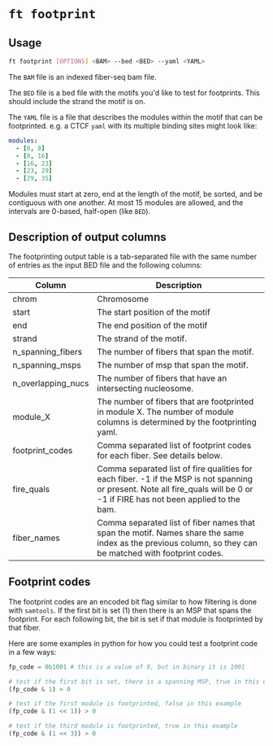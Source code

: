 # `ft footprint`

## Usage
```bash
ft footprint [OPTIONS] <BAM> --bed <BED> --yaml <YAML>
```
The `BAM` file is an indexed fiber-seq bam file.

The `BED` file is a bed file with the motifs you'd like to test for footprints. This should include the strand the motif is on.

The `YAML` file is a file that describes the modules within the motif that can be footprinted. e.g. a CTCF `yaml` with its multiple binding sites might look like:
```yaml
modules:
  - [0, 8]
  - [8, 16]
  - [16, 23]
  - [23, 29]
  - [29, 35]
```
Modules must start at zero, end at the length of the motif, be sorted, and be contiguous with one another. At most 15 modules are allowed, and the intervals are 0-based, half-open (like `BED`).

## Description of output columns

The footprinting output table is a tab-separated file with the same number of entries as the input BED file and the following columns:


| Column               | Description                                                        |
| -------------------- | ------------------------------------------------------------------ |
| chrom                | Chromosome                                                         |
| start               | The start position of the motif                                 |
| end               | The end position of the motif                                 |
| strand               | The strand of the motif.                              |
| n_spanning_fibers      | The number of fibers that span the motif.            |
| n_spanning_msps | The number of msp that span the motif.                     |
| n_overlapping_nucs | The number of fibers that have an intersecting nucleosome. |
| module_X | The number of fibers that are footprinted in module X. The number of module columns is determined by the footprinting yaml. |
| footprint_codes | Comma separated list of footprint codes for each fiber. See details below. |
| fire_quals | Comma separated list of fire qualities for each fiber. -1 if the MSP is not spanning or present. Note all fire_quals will be 0 or -1 if FIRE has not been applied to the bam. |
| fiber_names | Comma separated list of fiber names that span the motif. Names share the same index as the previous column, so they can be matched with footprint codes. |

## Footprint codes
The footprint codes are an encoded bit flag similar to how filtering is done with `samtools`. If the first bit is set (1) then there is an MSP that spans the footprint. For each following bit, the bit is set if that module is footprinted by that fiber.

Here are some examples in python for how you could test a footprint code in a few ways:
```python
fp_code = 0b1001 # this is a value of 9, but in binary it is 1001

# test if the first bit is set, there is a spanning MSP, true in this example
(fp_code & 1) > 0

# test if the first module is footprinted, false in this example
(fp_code & (1 << 1)) > 0 

# test if the third module is footprinted, true in this example
(fp_code & (1 << 3)) > 0
```